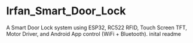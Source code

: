 # Irfan_Smart_Door_Lock
A Smart Door Lock system using ESP32, RC522 RFID, Touch Screen TFT, Motor Driver, and Android App control (WiFi + Bluetooth).
inital readme 
